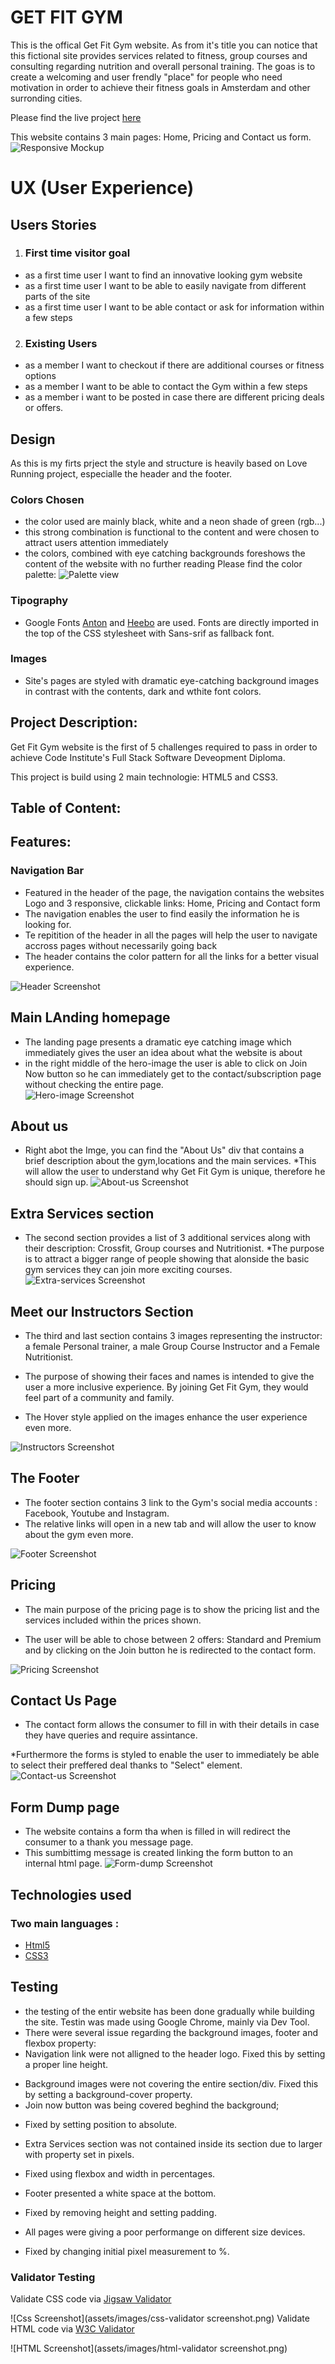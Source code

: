 # GET FIT GYM

This is the offical Get Fit Gym website. As from it's title you can notice that this fictional site provides services related to fitness, group courses and consulting regarding nutrition and overall personal training. 
The goas is to create a welcoming and user frendly "place" for people who need motivation in order to achieve their fitness goals in Amsterdam and other surronding cities.

Please find the live project [here](https://ui.dev/amiresponsive?url=https://aimansae.github.io/p1-getfit-gym/)

This website contains 3 main pages: Home, Pricing and Contact us form. <br>
![Responsive Mockup](assets/images/ami-responsive-get-fyt-jym.png)

# UX (User Experience)
## Users Stories
1. ### First time visitor goal

 * as a first time user I want to find an innovative looking gym website
 * as a first time user I want to be able to easily navigate from different parts of the site
 * as a first time user I want to be able contact or ask for information within a few steps

 2. ### Existing Users

 * as a member I want to checkout if there are additional courses or fitness options
 * as a member I want to be able to contact the Gym within a few steps
 * as a member i want to be posted in case there are different pricing deals or offers.

 ## Design
 As this is my firts prject the style and structure is heavily based on Love Running project, especialle the header and the footer.

 ### Colors Chosen

 * the color used are mainly black, white and a neon shade of green (rgb...)
 * this strong combination is functional to the content and were chosen to attract users attention immediately
 * the colors, combined  with eye catching backgrounds foreshows the content of the website with no further reading
 Please find the color palette: 
![Palette view](assets/images/color-palette.png)
 ### Tipography

 * Google Fonts [Anton](https://fonts.google.com/specimen/Anton) and [Heebo](https://fonts.google.com/specimen/Heebo) are used. Fonts are directly imported in the top of the CSS stylesheet with Sans-srif as fallback font.
 ### Images
 * Site's pages are styled with dramatic eye-catching background images in contrast with the contents, dark and wthite font colors.

## Project Description:

Get Fit Gym website is the first of 5 challenges required to pass in order to achieve Code Institute's Full Stack Software Deveopment Diploma.

This project is build using 2 main technologie: HTML5 and CSS3.

## Table of Content:
## Features:

### Navigation Bar

* Featured in the header of the page, the navigation contains the websites Logo and 3 responsive, clickable links: Home, Pricing and Contact form
* The navigation enables the user to find easily the information  he is looking for.
* Te repitition of the header in all the pages will help the user to navigate accross pages without necessarily going back
* The header contains the color pattern for all the links for a better visual experience.

![Header Screenshot](assets/images/header-screenshot.png)

## Main LAnding homepage
* The landing page presents a dramatic eye catching image which immediately gives the user an idea about what the website is about
* in the right middle of the hero-image the user is able to click on Join Now button so he can immediately get to the contact/subscription page without checking the entire page. <br>
![Hero-image Screenshot](assets/images/hero-image-screenshot.png)

## About us 
* Right abot the Imge, you can find the "About Us" div that contains a brief description about the gym,locations and the main services.
*This will allow the user to understand why Get Fit Gym is unique, therefore he should sign up.
![About-us Screenshot](assets/images/about-us-section-screenshot.png)

## Extra Services section
* The second section provides a list of 3 additional services along with their description: Crossfit, Group courses and Nutritionist.
*The purpose is to attract a bigger range of people showing  that alonside the basic gym services they can join more exciting courses.
![Extra-services Screenshot](assets/images/extra-services-screenshot.png)

## Meet our Instructors Section
* The third and last section contains 3 images representing the instructor: a female Personal trainer, a male Group Course Instructor and a Female Nutritionist.

* The purpose of showing their faces and names is intended to give the user a more inclusive experience. By joining Get Fit Gym, they would feel part of a community and family. 

* The Hover style applied on the images enhance the user experience even more.

![Instructors Screenshot](assets/images/instructor-screenshot.png)

## The Footer

* The footer section contains 3 link to the Gym's social media accounts : Facebook, Youtube and Instagram.
* The relative links will open in a new tab and will allow the user to know about the gym even more.

![Footer Screenshot](assets/images/footer-screenshot.png)

## Pricing

* The main purpose of the pricing page is to show the pricing list and the services included within the prices shown.

* The user will be able to chose between 2 offers: Standard and Premium and by clicking on the Join button he is redirected to the contact form.

![Pricing Screenshot](assets/images/pricing-screenshot.png)

## Contact Us Page

* The contact form allows the consumer to fill in with their details in case they have queries and require assintance.

*Furthermore the forms is styled to enable the user to immediately be able to select their preffered deal thanks to "Select" element.
![Contact-us Screenshot](assets/images/contact-form.png)

## Form Dump page

* The website contains a form tha when is filled in will redirect the consumer to a thank you message page.
* This sumbittimg message is created linking the form button to an internal html page.
![Form-dump Screenshot](assets/images/form-dump-screenshot.png)

## Technologies used
### Two main languages : 

- [Html5](https://en.wikipedia.org/wiki/HTML5) 
- [CSS3](https://en.wikipedia.org/wiki/CSS3)

## Testing
* the testing of the entir website has been done gradually while building the site.
Testin was made using Google Chrome, mainly via Dev Tool.
* There were several issue regarding the background images, footer and flexbox property: <br>
* Navigation link were not alligned to the header logo.
Fixed this by setting a proper line height.
- Background images were not covering the entire section/div. 
Fixed this by setting a background-cover property.
- Join now button was being covered beghind the background;
* Fixed by setting position to absolute.
- Extra Services section was not contained inside its section due to larger with property set in pixels.
* Fixed using flexbox and width in percentages.
- Footer presented a white space at the bottom. 
* Fixed by removing height and setting padding.
- All pages were giving a poor performange on different size devices.
* Fixed by changing initial pixel measurement to %.

### Validator Testing
Validate CSS code via [Jigsaw Validator](https://bit.ly/3lJK2Kz)

![Css Screenshot](assets/images/css-validator screenshot.png)
Validate HTML code via [W3C Validator](https://bit.ly/3yX89NX)

![HTML Screenshot](assets/images/html-validator screenshot.png)
